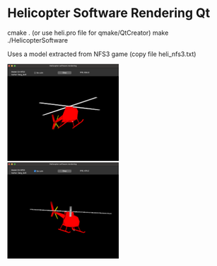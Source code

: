 # Helicopter Software Rendering Qt

cmake . (or use heli.pro file for qmake/QtCreator)
make
./HelicopterSoftware

Uses a model extracted from NFS3 game (copy file heli_nfs3.txt) 


<img src="heli1.png" width="50%"/>
<img src="heli2.png" width="50%"/>

